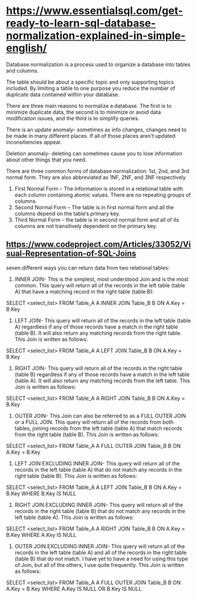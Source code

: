 # https://www.essentialsql.com/get-ready-to-learn-sql-database-normalization-explained-in-simple-english/

Database normalization is a process used to organize a database into tables and columns.

The table should be about a specific topic and only supporting topics included.
By limiting a table to one purpose you reduce the number of duplicate data contained within your database.

There are three main reasons to normalize a database.  The first is to minimize duplicate data, the second is to minimize or avoid data modification issues, and the third is to simplify queries.

There is an update anomaly- sometimes as info changes, changes need to be made in many different places.  If all of those places aren't updated inconsitiencies appear.

Deletion anomaly- deleting can sometimes cause you to lose information about other things that you need.

There are three common forms of database normalization: 1st, 2nd, and 3rd normal form. They are also abbreviated as 1NF, 2NF, and 3NF respectively

1. First Normal Form – The information is stored in a relational table with each column containing atomic values. There are no repeating groups of columns.
1. Second Normal Form – The table is in first normal form and all the columns depend on the table’s primary key.
1. Third Normal Form – the table is in second normal form and all of its columns are not transitively dependent on the primary key.

## https://www.codeproject.com/Articles/33052/Visual-Representation-of-SQL-Joins

 seven different ways you can return data from two relational tables:

1. INNER JOIN- This is the simplest, most understood Join and is the most common. This query will return all of the records in the left table (table A) that have a matching record in the right table (table B):

SELECT <select_list> 
FROM Table_A A
INNER JOIN Table_B B
ON A.Key = B.Key

1. LEFT JOIN- This query will return all of the records in the left table (table A) regardless if any of those records have a match in the right table (table B). It will also return any matching records from the right table. This Join is written as follows:

SELECT <select_list>
FROM Table_A A
LEFT JOIN Table_B B
ON A.Key = B.Key

1. RIGHT JOIN- This query will return all of the records in the right table (table B) regardless if any of those records have a match in the left table (table A). It will also return any matching records from the left table. This Join is written as follows:

SELECT <select_list>
FROM Table_A A
RIGHT JOIN Table_B B
ON A.Key = B.Key

1. OUTER JOIN- This Join can also be referred to as a FULL OUTER JOIN or a FULL JOIN. This query will return all of the records from both tables, joining records from the left table (table A) that match records from the right table (table B). This Join is written as follows:

SELECT <select_list>
FROM Table_A A
FULL OUTER JOIN Table_B B
ON A.Key = B.Key

1. LEFT JOIN EXCLUDING INNER JOIN- This query will return all of the records in the left table (table A) that do not match any records in the right table (table B). This Join is written as follows:

SELECT <select_list> 
FROM Table_A A
LEFT JOIN Table_B B
ON A.Key = B.Key
WHERE B.Key IS NULL

1. RIGHT JOIN EXCLUDING INNER JOIN- This query will return all of the records in the right table (table B) that do not match any records in the left table (table A). This Join is written as follows:

SELECT <select_list>
FROM Table_A A
RIGHT JOIN Table_B B
ON A.Key = B.Key
WHERE A.Key IS NULL

1. OUTER JOIN EXCLUDING INNER JOIN- This query will return all of the records in the left table (table A) and all of the records in the right table (table B) that do not match. I have yet to have a need for using this type of Join, but all of the others, I use quite frequently. This Join is written as follows:

SELECT <select_list>
FROM Table_A A
FULL OUTER JOIN Table_B B
ON A.Key = B.Key
WHERE A.Key IS NULL OR B.Key IS NULL

